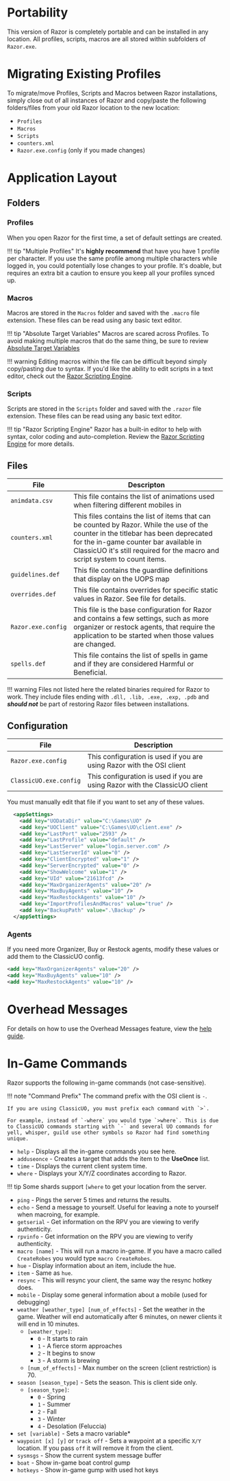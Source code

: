 # Portability

This version of Razor is completely portable and can be installed in any location. All profiles, scripts, macros are all stored within subfolders of `Razor.exe`.

# Migrating Existing Profiles

To migrate/move Profiles, Scripts and Macros between Razor installations, simply close out of all instances of Razor and copy/paste the following folders/files from your old Razor location to the new location:

- `Profiles`
- `Macros`
- `Scripts`
- `counters.xml`
- `Razor.exe.config` (only if you made changes)

# Application Layout

## Folders

### Profiles

When you open Razor for the first time, a set of default settings are created.

!!! tip "Multiple Profiles"
It's **highly recommend** that have you have 1 profile per character. If you use the same profile among multiple characters while logged in, you could potentially lose changes to your profile. It's doable, but requires an extra bit a caution to ensure you keep all your profiles synced up.

### Macros

Macros are stored in the `Macros` folder and saved with the `.macro` file extension. These files can be read using any basic text editor.

!!! tip "Absolute Target Variables"
Macros are scared across Profiles. To avoid making multiple macros that do the same thing, be sure to review [Absolute Target Variables](help/macros.md#absolute-target-variables)

!!! warning
Editing macros within the file can be difficult beyond simply copy/pasting due to syntax. If you'd like the ability to edit scripts in a text editor, check out the [Razor Scripting Engine](guide/index.md).

### Scripts

Scripts are stored in the `Scripts` folder and saved with the `.razor` file extension. These files can be read using any basic text editor.

!!! tip "Razor Scripting Engine"
Razor has a built-in editor to help with syntax, color coding and auto-completion. Review the [Razor Scripting Engine](guide/index.md) for more details.

## Files

| File               | Descripton                                                                                                                                                                                                                                                  |
| ------------------ | ----------------------------------------------------------------------------------------------------------------------------------------------------------------------------------------------------------------------------------------------------------- |
| `animdata.csv`     | This file contains the list of animations used when filtering different mobiles in                                                                                                                                                                          |
| `counters.xml`     | This files contains the list of items that can be counted by Razor. While the use of the counter in the titlebar has been deprecated for the in-game counter bar available in ClassicUO it's still required for the macro and script system to count items. |
| `guidelines.def`   | This file contains the guardline definitions that display on the UOPS map                                                                                                                                                                                   |
| `overrides.def`    | This file contains overrides for specific static values in Razor. See file for details.|
| `Razor.exe.config` | This file is the base configuration for Razor and contains a few settings, such as more organizer or restock agents, that require the application to be started when those values are changed.                                                              |
| `spells.def`       | This file contains the list of spells in game and if they are considered Harmful or Beneficial.                                                                                                                                                             |

!!! warning
Files not listed here the related binaries required for Razor to work. They include files ending with `.dll, .lib, .exe, .exp, .pdb` and **_should not_** be part of restoring Razor files between installations.

## Configuration

| File                   | Description                                                                 |
| ---------------------- | --------------------------------------------------------------------------- |
| `Razor.exe.config`     | This configuration is used if you are using Razor with the OSI client       |
| `ClassicUO.exe.config` | This configuration is used if you are using Razor with the ClassicUO client |

You must manually edit that file if you want to set any of these values.

```xml
  <appSettings>
    <add key="UODataDir" value="C:\Games\UO" />
    <add key="UOClient" value="C:\Games\UO\client.exe" />
    <add key="LastPort" value="2593" />
    <add key="LastProfile" value="default" />
    <add key="LastServer" value="login.server.com" />
    <add key="LastServerId" value="0" />
    <add key="ClientEncrypted" value="1" />
    <add key="ServerEncrypted" value="0" />
    <add key="ShowWelcome" value="1" />
    <add key="UId" value="21613fcd" />
    <add key="MaxOrganizerAgents" value="20" />
    <add key="MaxBuyAgents" value="10" />
    <add key="MaxRestockAgents" value="10" />
    <add key="ImportProfilesAndMacros" value="true" />
    <add key="BackupPath" value=".\Backup" />
  </appSettings>
```

### Agents

If you need more Organizer, Buy or Restock agents, modify these values or add them to the ClassicUO config.

```xml
<add key="MaxOrganizerAgents" value="20" />
<add key="MaxBuyAgents" value="10" />
<add key="MaxRestockAgents" value="10" />
```

# Overhead Messages

For details on how to use the Overhead Messages feature, view the [help guide](help/displaycounters.md#overhead-messages).

# In-Game Commands

Razor supports the following in-game commands (not case-sensitive).

!!! note "Command Prefix"
The command prefix with the OSI client is `-`.

    If you are using ClassicUO, you must prefix each command with `>`.

    For example, instead of `-where` you would type `>where`. This is due to ClassicUO commands starting with `-` and several UO commands for yell, whisper, guild use other symbols so Razor had find something unique.

- `help` - Displays all the in-game commands you see here.
- `adduseonce` - Creates a target that adds the item to the **UseOnce** list.
- `time` - Displays the current client system time.
- `where` - Displays your X/Y/Z coordinates according to Razor.

!!! tip
Some shards support `[where` to get your location from the server.

- `ping` - Pings the server 5 times and returns the results.
- `echo` - Send a message to yourself. Useful for leaving a note to yourself when macroing, for example.
- `getserial` - Get information on the RPV you are viewing to verify authenticity.
- `rpvinfo` - Get information on the RPV you are viewing to verify authenticity.
- `macro [name]` - This will run a macro in-game. If you have a macro called `CreateRobes` you would type `macro CreateRobes`.
- `hue` - Display information about an item, include the hue.
- `item` - Same as `hue`.
- `resync` - This will resync your client, the same way the resync hotkey does.
- `mobile` - Display some general information about a mobile (used for debugging)
- `weather [weather_type] [num_of_effects]` - Set the weather in the game. Weather will end automatically after 6 minutes, on newer clients it will end in 10 minutes.
  - `[weather_type]`:
    - `0` - It starts to rain
    - `1` - A fierce storm approaches
    - `2` - It begins to snow
    - `3` - A storm is brewing
  - `[num_of_effects]` - Max number on the screen (client restriction) is 70.
- `season [season_type]` - Sets the season. This is client side only.
  - `[season_type]`:
    - `0` - Spring
    - `1` - Summer
    - `2` - Fall
    - `3` - Winter
    - `4` - Desolation (Feluccia)
- `set [variable]` - Sets a macro variable\*
- `waypoint [x] [y]` or `track off` - Sets a waypoint at a specific `X/Y` location. If you pass `off` it will remove it from the client.
- `sysmsgs` - Show the current system message buffer
- `boat` - Show in-game boat control gump
- `hotkeys` - Show in-game gump with used hot keys

